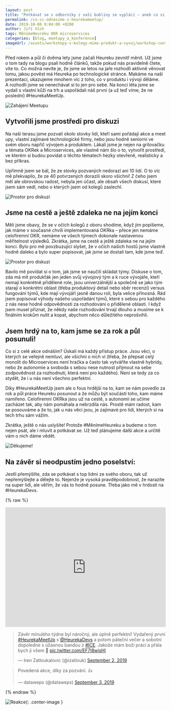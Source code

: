 ```yaml
---
layout: post
title: "Potkávat se s odborníky z vaší bubliny se vyplácí – aneb co si odnášíme z prvního #HeurekaMeetUp"
permalink: /co-si-odnasime-z-heurekameetup/
date: 2019-10-08 9:04:00 +0200
author: Jiří Vích
tags: MěnímeHeureku OKR microservices
categories: [blog, meetupy_a_konference]
imageUrl: /assets/workshopy-s-kolegy-mimo-produkt-a-vyvoj/workshop-content-1.jpg
---
```


Před rokem a půl či dvěma lety jsme začali Heureku zevnitř měnit. Už jsme o tom tady na blogu psali hodně článků, takže pokud nás pravidelně čtete, víte to. Co možná nevíte je, že jsme se letos na jaře rozhodli aktivně věnovat tomu, jakou pověst má Heureka po technologické stránce. Makáme na naší prezentaci, ukazujeme mnohem víc z toho, co v produktu i vývoji děláme. A&nbsp;rozhodli jsme se nenechávat si to jen pro sebe. Na konci léta jsme se vydali s vlastní kůži na trh a uspořádali náš první (a už teď víme, že ne poslední) #HeurekaMeetUp.

![Zahájení Meetupu](/assets/co-si-odnasime-z-heurekameetup/meetup01-02.jpg)

## Vytvořili jsme prostředí pro diskuzi

Na naši terasu jsme pozvali okolo stovky lidí, kteří sami pořádají akce a meet upy, vlastní zajímavé technologické firmy, nebo jsou hodně seniorní ve svém oboru napříč vývojem a produktem. Lákali jsme je nejen na grilovačku a témata OKRek a Microservices, ale vlastně nám šlo o to, vytvořit prostředí, ve kterém si budou povídat o těchto tématech hezky otevřeně, realisticky a bez příkras.

Upřímně jsem se bál, že ze stovky pozvaných nedorazí ani 10 lidí. O to víc mě překvapilo, že ze 40 potvrzených dorazili skoro všichni! Z čeho jsem měl ale obrovskou radost, nebyla jen účast, ale obsah všech diskusí, které jsem sám vedl, nebo o kterých jsem od kolegů zaslechl.

![Prostor pro diskuzi](/assets/co-si-odnasime-z-heurekameetup/meetup01-01.jpg)

## Jsme na cestě a ještě zdaleka ne na jejím konci

Měli jsme obavy, že se v očích kolegů z oboru shodíme, když jim popíšeme, jak máme v současné chvíli implementovaná OKRka – přece jen nemáme celofiremní OKR, nemáme ve všech týmech dokonale nastavenou měřitelnost výsledků. Zkrátka, jsme na cestě a ještě zdaleka ne na jejím konci. Bylo pro mě povzbuzující slyšet, že v očích našich hostů jsme vlastně hodně daleko a bylo super popisovat, jak jsme se dostali tam, kde jsme teď. 

![Prostor pro diskuzi](/assets/co-si-odnasime-z-heurekameetup/meetup01-03.jpg)

Bavilo mě povídat si o tom, jak jsme se naučili skládat týmy. Diskuse o tom, zda má mít produkťák jen jeden svůj vývojový tým a k ruce vývojáře, kteří nemají konkrétně přidělené role, jsou univerzálnější a společně se jako tým starají o konkrétní oblast (třeba produktový detail nebo sběr recenzí) versus fungování týmů, kde mají vývojáři jasně danou roli, byla velice přínosná. Rád jsem popisoval výhody našeho uspořádání týmů, které s sebou pro každého z nás nese hodně odpovědnosti za rozhodování o přidělené oblasti. I když jsem musel přiznat, že někdy naše rozhodování trvají dlouho a musíme se k finálním krokům nutit a kopat, abychom něco důležitého neprošvihli.

## Jsem hrdý na to, kam jsme se za rok a půl posunuli!

Co si z celé akce odnáším? Úskalí má každý přístup práce. Jsou věci, o kterých se veřejně nemluví, ale všichni o nich ví (třeba, že přepsat celý monolit do Microservices není hračka a často tak vytváříte vlastně hybridy, nebo že autonomie a svoboda s sebou nese nutnost přijmout na sebe zodpovědnost za rozhodnutí, která není pro každého). Není se tedy za co stydět, že i u nás není všechno perfektní.

Díky #HeurekaMeetUp jsem ale o fous hrdější na to, kam se nám povedlo za rok a půl práce Heureku posunout a že můžu být součástí toho, kam máme namířeno. Celofiremní OKRka jsou už na cestě, s autonomií se učíme zacházet tak, aby nám pomáhala a nebrzdila nás. Prostě mám radost, kam se posouváme a že to, jak u nás věci jsou, je zajímavé pro lidi, kterých si na tech trhu sám vážím. 

Zkrátka, ještě o nás uslyšíte! Protože #MěnímeHeureku a budeme o tom nejen psát, ale i mluvit a potkávat se. Už teď plánujeme další akce a určitě vám o nich dáme vědět. 

![Děkujeme!](/assets/co-si-odnasime-z-heurekameetup/meetup01-04.jpg)

## Na závěr si neodpustím jedno poselství:
Jestli přemýšlíte, zda se potkávat s top lidmi ze svého oboru, tak už nepřemýšlejte a dělejte to. Nejenže je vysoká pravděpodobnost, že narazíte na super lidi, ale věřím, že vás to hodně posune. Třeba jako mě v hrdosti na #HeurekaDevs.

{% raw %}
<div style="text-align: center">
<iframe src="https://www.linkedin.com/embed/feed/update/urn:li:share:6575081314028924928" height="376" width="504" frameborder="0" allowfullscreen="" title="Vložený příspěvek"></iframe>
</div>

<blockquote class="twitter-tweet tw-align-center"><p lang="cs" dir="ltr">Závěr minulého týdne byl náročný, ale úplně perfektní! Vydařený první <a href="https://twitter.com/hashtag/HeurekaMeetUp?src=hash&amp;ref_src=twsrc%5Etfw">#HeurekaMeetUp</a> s <a href="https://twitter.com/HeurekaDevs?ref_src=twsrc%5Etfw">@HeurekaDevs</a> a potom páteční večer a sobotní dopoledne s úžasnou bandou z <a href="https://twitter.com/hashtag/ICE?src=hash&amp;ref_src=twsrc%5Etfw">#ICE</a>. Jakože mám boží práci a přála bych ji všem 💙 <a href="https://t.co/EF7I8wisHl">pic.twitter.com/EF7I8wisHl</a></p>&mdash; Iren Zatloukalovic (@izatlouk) <a href="https://twitter.com/izatlouk/status/1168513083809157120?ref_src=twsrc%5Etfw">September 2, 2019</a></blockquote><script async src="https://platform.twitter.com/widgets.js" charset="utf-8"></script>

<blockquote class="twitter-tweet tw-align-center"><p lang="cs" dir="ltr">Povedená akce, díky za pozvání. 👍</p>&mdash; dataweps (@dataweps) <a href="https://twitter.com/dataweps/status/1168888133062189059?ref_src=twsrc%5Etfw">September 3, 2019</a></blockquote> <script async src="https://platform.twitter.com/widgets.js" charset="utf-8"></script>
{% endraw %}

![Reakce](/assets/co-si-odnasime-z-heurekameetup/vicherek.png){: .center-image }
